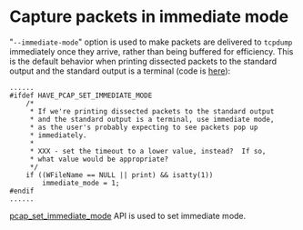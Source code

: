 # Capture packets in immediate mode

"`--immediate-mode`" option is used to make packets are delivered to `tcpdump` immediately once they arrive, rather than being buffered for efficiency. This is the default behavior when printing dissected packets to the standard output and the standard output is a terminal (code is [here](https://github.com/the-tcpdump-group/tcpdump/blob/f4ebd6cda863de6de39e3fdf4b065df06c99650d/tcpdump.c#L1920)):  

	......
	#ifdef HAVE_PCAP_SET_IMMEDIATE_MODE
		/*
		 * If we're printing dissected packets to the standard output
		 * and the standard output is a terminal, use immediate mode,
		 * as the user's probably expecting to see packets pop up
		 * immediately.
		 *
		 * XXX - set the timeout to a lower value, instead?  If so,
		 * what value would be appropriate?
		 */
		if ((WFileName == NULL || print) && isatty(1))
			immediate_mode = 1;
	#endif
	......

[pcap_set_immediate_mode](https://www.tcpdump.org/manpages/pcap_set_immediate_mode.3pcap.html) API is used to set immediate mode.
   

